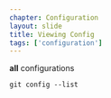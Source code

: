 ```yaml
---
chapter: Configuration
layout: slide
title: Viewing Config
tags: ['configuration']
---
```


__all__ configurations

	git config --list